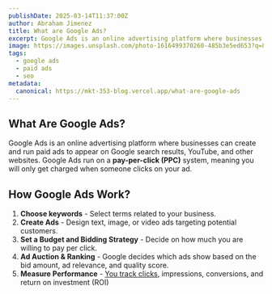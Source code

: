 ```yaml
---
publishDate: 2025-03-14T11:37:00Z
author: Abraham Jimenez
title: What are Google Ads?
excerpt: Google Ads is an online advertising platform where businesses can create and run paid ads to appear on Google search results, YouTube, and other websites.
image: https://images.unsplash.com/photo-1616499370260-485b3e5ed653?q=80&w=1170&auto=format&fit=crop&ixlib=rb-4.0.3&ixid=M3wxMjA3fDB8MHxwaG90by1wYWdlfHx8fGVufDB8fHx8fA%3D%3D
tags:
  - google ads
  - paid ads
  - seo
metadata:
  canonical: https://mkt-353-blog.vercel.app/what-are-google-ads
---
```


## What Are Google Ads?

Google Ads is an online advertising platform where businesses can create and run paid ads to appear on Google search
results, YouTube, and other websites. Google Ads run on a **pay-per-click (PPC)** system, meaning you will only get charged when
someone clicks on your ad.

## How Google Ads Work?

1. **Choose keywords** - Select terms related to your business.
2. **Create Ads** - Design text, image, or video ads targeting potential customers.
3. **Set a Budget and Bidding Strategy** - Decide on how much you are willing to pay per click.
4. **Ad Auction & Ranking** - Google decides which ads show based on the bid amount, ad relevance, and quality score.
5. **Measure Performance** - [You track clicks](what-are-google-analytics.md), impressions, conversions, and return on investment (ROI)

